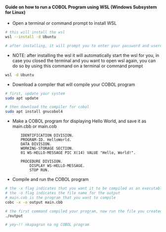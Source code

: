 #### Guide on how to run a COBOL Program using WSL (Windows Subsystem for Linux)

- Open a terminal or command prompt to install WSL
```bash
# this will install the wsl
wsl --install -d Ubuntu

# after installing, it will prompt you to enter your password and username 
```

- NOTE: after installing the wsl it will automatically start the wsl for you, in case you closed the terminal and you want to open wsl again, you can do so by using this command on a terminal or command prompt
```bash
wsl -d Ubuntu
```

- Download a compiler that will compile your COBOL program
```bash
# first, update your system
sudo apt update 

# then download the compiler for cobol
sudo apt install gnucobol4
```

- Make a COBOL program for displaying Hello World, and save it as main.cbb or main.cob 
```cobol
       IDENTIFICATION DIVISION.
       PROGRAM-ID. HelloWorld.
       DATA DIVISION.
       WORKING-STORAGE SECTION.
       01 WS-HELLO-MESSAGE PIC X(14) VALUE "Hello, World!".

       PROCEDURE DIVISION.
           DISPLAY WS-HELLO-MESSAGE.
           STOP RUN.
```

- Compile and run the COBOL program
```bash
# the -x flag indicates that you want it to be compiled as an executable file
# the -o flag indicates the file name for the output
# main.cob is the program that you want to compile 
cobc -x -o output main.cbb

# the first command compiled your program, now run the file you created
./output

# yey~!! nkapagrun na ng COBOL program
```
